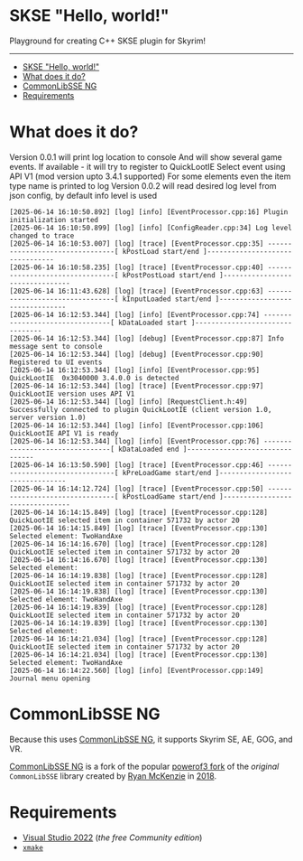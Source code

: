 # SKSE "Hello, world!"

Playground for creating C++ SKSE plugin for Skyrim!

---

- [SKSE "Hello, world!"](#skse-hello-world)
- [What does it do?](#what-does-it-do)
- [CommonLibSSE NG](#commonlibsse-ng)
- [Requirements](#requirements)

# What does it do?

Version 0.0.1 will print log location to console
And will show several game events.
If available - it will try to register to QuickLootIE Select event using API V1 
(mod version upto 3.4.1 supported)
For some elements even the item type name is printed to log
Version 0.0.2 will read desired log level from json config, by default info 
level is used

```
[2025-06-14 16:10:50.892] [log] [info] [EventProcessor.cpp:16] Plugin initialization started
[2025-06-14 16:10:50.899] [log] [info] [ConfigReader.cpp:34] Log level changed to trace
[2025-06-14 16:10:53.007] [log] [trace] [EventProcessor.cpp:35] --------------------------------[ kPostLoad start/end ]--------------------------------
[2025-06-14 16:10:58.235] [log] [trace] [EventProcessor.cpp:40] --------------------------------[ kPostPostLoad start/end ]--------------------------------
[2025-06-14 16:11:43.628] [log] [trace] [EventProcessor.cpp:63] --------------------------------[ kInputLoaded start/end ]--------------------------------
[2025-06-14 16:12:53.344] [log] [info] [EventProcessor.cpp:74] --------------------------------[ kDataLoaded start ]--------------------------------
[2025-06-14 16:12:53.344] [log] [debug] [EventProcessor.cpp:87] Info message sent to console
[2025-06-14 16:12:53.344] [log] [debug] [EventProcessor.cpp:90] Registered to UI events
[2025-06-14 16:12:53.344] [log] [info] [EventProcessor.cpp:95] QuickLootIE  0x3040000 3.4.0.0 is detected
[2025-06-14 16:12:53.344] [log] [trace] [EventProcessor.cpp:97] QuickLootIE version uses API V1
[2025-06-14 16:12:53.344] [log] [info] [RequestClient.h:49] Successfully connected to plugin QuickLootIE (client version 1.0, server version 1.0)
[2025-06-14 16:12:53.344] [log] [info] [EventProcessor.cpp:106] QuickLootIE API V1 is ready
[2025-06-14 16:12:53.344] [log] [info] [EventProcessor.cpp:76] --------------------------------[ kDataLoaded end ]--------------------------------
[2025-06-14 16:13:50.590] [log] [trace] [EventProcessor.cpp:46] --------------------------------[ kPreLoadGame start/end ]--------------------------------
[2025-06-14 16:14:12.724] [log] [trace] [EventProcessor.cpp:50] --------------------------------[ kPostLoadGame start/end ]--------------------------------
[2025-06-14 16:14:15.849] [log] [trace] [EventProcessor.cpp:128] QuickLootIE selected item in container 571732 by actor 20
[2025-06-14 16:14:15.849] [log] [trace] [EventProcessor.cpp:130] Selected element: TwoHandAxe
[2025-06-14 16:14:16.670] [log] [trace] [EventProcessor.cpp:128] QuickLootIE selected item in container 571732 by actor 20
[2025-06-14 16:14:16.670] [log] [trace] [EventProcessor.cpp:130] Selected element: 
[2025-06-14 16:14:19.838] [log] [trace] [EventProcessor.cpp:128] QuickLootIE selected item in container 571732 by actor 20
[2025-06-14 16:14:19.838] [log] [trace] [EventProcessor.cpp:130] Selected element: TwoHandAxe
[2025-06-14 16:14:19.839] [log] [trace] [EventProcessor.cpp:128] QuickLootIE selected item in container 571732 by actor 20
[2025-06-14 16:14:19.839] [log] [trace] [EventProcessor.cpp:130] Selected element: 
[2025-06-14 16:14:21.034] [log] [trace] [EventProcessor.cpp:128] QuickLootIE selected item in container 571732 by actor 20
[2025-06-14 16:14:21.034] [log] [trace] [EventProcessor.cpp:130] Selected element: TwoHandAxe
[2025-06-14 16:14:22.560] [log] [info] [EventProcessor.cpp:149] Journal menu opening
```

# CommonLibSSE NG

Because this uses [CommonLibSSE NG](https://github.com/CharmedBaryon/CommonLibSSE-NG), it supports Skyrim SE, AE, GOG, and VR.

[CommonLibSSE NG](https://github.com/CharmedBaryon/CommonLibSSE-NG) is a fork of the popular [powerof3 fork](https://github.com/powerof3/CommonLibSSE) of the _original_ `CommonLibSSE` library created by [Ryan McKenzie](https://github.com/Ryan-rsm-McKenzie) in [2018](https://github.com/Ryan-rsm-McKenzie/CommonLibSSE/commit/224773c424bdb8e36c761810cdff0fcfefda5f4a).

# Requirements

- [Visual Studio 2022](https://visualstudio.microsoft.com/) (_the free Community edition_)
- [`xmake`](https://xmake.io/)

